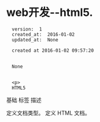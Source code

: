 
  # web开发--html5.

      version:  1
      created_at:  2016-01-02
      updated_at:  None

      created at 2016-01-02 09:57:20 


      None


      <p>
      HTML5
基础
标签 	描述
<!DOCTYPE>  	定义文档类型。
<html> 	定义 HTML 文档。
<title> 	定义文档的标题。
<body> 	定义文档的主体。
<h1> to <h6> 	定义 HTML 标题。
<p> 	定义段落。
<br> 	定义简单的折行。
<hr> 	定义水平线。
<!--...--> 	定义注释。
格式
标签 	描述
<acronym> 	定义只取首字母的缩写。
<abbr> 	定义缩写。
<address> 	定义文档作者或拥有者的联系信息。
<b> 	定义粗体文本。
<bdi> 	定义文本的文本方向，使其脱离其周围文本的方向设置。
<bdo> 	定义文字方向。
<big> 	定义大号文本。
<blockquote> 	定义长的引用。

<cite> 	定义引用(citation)。
<code> 	定义计算机代码文本。
<del> 	定义被删除文本。
<dfn> 	定义定义项目。
<em> 	定义强调文本。

<i> 	定义斜体文本。
<ins> 	定义被插入文本。
<kbd> 	定义键盘文本。
<mark> 	定义有记号的文本。
<meter> 	定义预定义范围内的度量。
<pre> 	定义预格式文本。
<progress> 	定义任何类型的任务的进度。
<q> 	定义短的引用。
<rp> 	定义若浏览器不支持 ruby 元素显示的内容。
<rt> 	定义 ruby 注释的解释。
<ruby> 	定义 ruby 注释。

<samp> 	定义计算机代码样本。
<small> 	定义小号文本。

<strong> 	定义语气更为强烈的强调文本。
<sup> 	定义上标文本。
<sub> 	定义下标文本。
<time> 	定义日期/时间。
<tt> 	定义打字机文本。

<var> 	定义文本的变量部分。
<wbr> 	定义视频。
表单
标签 	描述
<form> 	定义供用户输入的 HTML 表单。
<input> 	定义输入控件。
<textarea> 	定义多行的文本输入控件。
<button> 	定义按钮。
<select> 	定义选择列表（下拉列表）。
<optgroup> 	定义选择列表中相关选项的组合。
<option> 	定义选择列表中的选项。
<label> 	定义 input 元素的标注。
<fieldset> 	定义围绕表单中元素的边框。
<legend> 	定义 fieldset 元素的标题。

<datalist> 	定义下拉列表。
<keygen> 	定义生成密钥。
<output> 	定义输出的一些类型。
框架
标签 	描述
<frame> 	定义框架集的窗口或框架。
<frameset> 	定义框架集。
<noframes> 	定义针对不支持框架的用户的替代内容。
<iframe> 	定义内联框架。
图像
标签 	描述
<img> 	定义图像。
<map> 	定义图像映射。
<area> 	定义图像地图内部的区域。
<canvas> 	定义图形。
<figcaption> 	定义 figure 元素的标题。
<figure> 	定义媒介内容的分组，以及它们的标题。
音频/视频
标签 	描述
<audio> 	定义声音内容。
<source> 	定义媒介源。
<track> 	定义用在媒体播放器中的文本轨道。
<video> 	定义视频。
链接
标签 	描述
<a> 	定义锚。
<link> 	定义文档与外部资源的关系。
<nav> 	定义导航链接。
列表
标签 	描述
<ul> 	定义无序列表。
<ol> 	定义有序列表。
<li> 	定义列表的项目。

<dl> 	定义定义列表。
<dt> 	定义定义列表中的项目。
<dd> 	定义定义列表中项目的描述。
<menu> 	定义命令的菜单/列表。
<command> 	定义命令按钮。
表格
标签 	描述
<table> 	定义表格
<caption> 	定义表格标题。
<th> 	定义表格中的表头单元格。
<tr> 	定义表格中的行。
<td> 	定义表格中的单元。
<thead> 	定义表格中的表头内容。
<tbody> 	定义表格中的主体内容。
<tfoot> 	定义表格中的表注内容（脚注）。
<col> 	定义表格中一个或多个列的属性值。
<colgroup> 	定义表格中供格式化的列组。
样式/节
标签 	描述
<style> 	定义文档的样式信息。
<div> 	定义文档中的节。
<span> 	定义文档中的节。
<header> 	定义 section 或 page 的页眉。
<footer> 	定义 section 或 page 的页脚。
<section> 	定义 section。
<article> 	定义文章。
<aside> 	定义页面内容之外的内容。
<details> 	定义元素的细节。
<dialog> 	定义对话框或窗口。
<summary> 	为 <details> 元素定义可见的标题。
元信息
标签 	描述
<head> 	定义关于文档的信息。
<meta> 	定义关于 HTML 文档的元信息。
<base> 	定义页面中所有链接的默认地址或默认目标。

编程
标签 	描述
<script> 	定义客户端脚本。
<noscript> 	定义针对不支持客户端脚本的用户的替代内容。

<embed> 	为外部应用程序（非 HTML）定义容器。
<object> 	定义嵌入的对象。
<param> 	定义对象的参数。


============================
音频： audio
	获取 <audio> 对象
方法：
	play
	pause  #pause时候会继续，play时候会暂停
	load  //相当于replay

属性：
	played
	paused
	ended
	volume #音量  0-1
	muted:  true ,false #是否静音
	
	

      </p>

  
